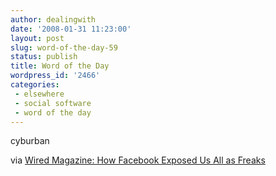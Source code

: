 ```yaml
---
author: dealingwith
date: '2008-01-31 11:23:00'
layout: post
slug: word-of-the-day-59
status: publish
title: Word of the Day
wordpress_id: '2466'
categories:
 - elsewhere
 - social software
 - word of the day
---
```


cyburban

via [Wired Magazine: How Facebook Exposed Us All as Freaks][1]

   [1]: http://www.wired.com/techbiz/people/magazine/16-02/pl_brown

